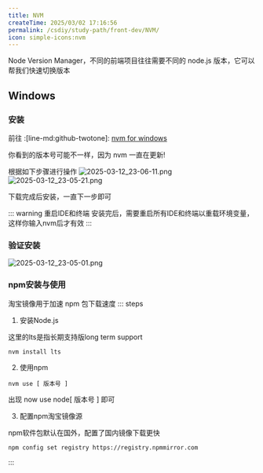 ```yaml
---
title: NVM
createTime: 2025/03/02 17:16:56
permalink: /csdiy/study-path/front-dev/NVM/
icon: simple-icons:nvm
---
```


Node Version Manager，不同的前端项目往往需要不同的 node.js 版本，它可以帮我们快速切换版本

## Windows
### 安装
前往 :[line-md:github-twotone]: [nvm for windows](https://github.com/coreybutler/nvm-windows)

你看到的版本号可能不一样，因为 nvm 一直在更新!

根据如下步骤进行操作
![2025-03-12_23-06-11.png](/src/2025-03-12_23-06-11.png)
![2025-03-12_23-05-21.png](/src/2025-03-12_23-05-21.png)

下载完成后安装，一直下一步即可

::: warning 重启IDE和终端
安装完后，需要重启所有IDE和终端以重载环境变量，这样你输入nvm后才有效
:::

### 验证安装
![2025-03-12_23-05-01.png](/src/2025-03-12_23-05-01.png)

### npm安装与使用
淘宝镜像用于加速 npm 包下载速度
::: steps

1. 安装Node.js

这里的lts是指长期支持版long term support

```shell
nvm install lts
```

2. 使用npm
```shell
nvm use [ 版本号 ]
```

出现 now use node[ 版本号 ] 即可

3. 配置npm淘宝镜像源

npm软件包默认在国外，配置了国内镜像下载更快

```shell
npm config set registry https://registry.npmmirror.com
```


:::


